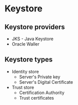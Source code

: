# Keystore

## Keystore providers

- JKS - Java Keystore
- Oracle Waller

## Keystore types

- Identity store
  - Server's Private key
  - Server's Digital Certificate
- Trust store
  - Certification Authority
  - Trust certificates
